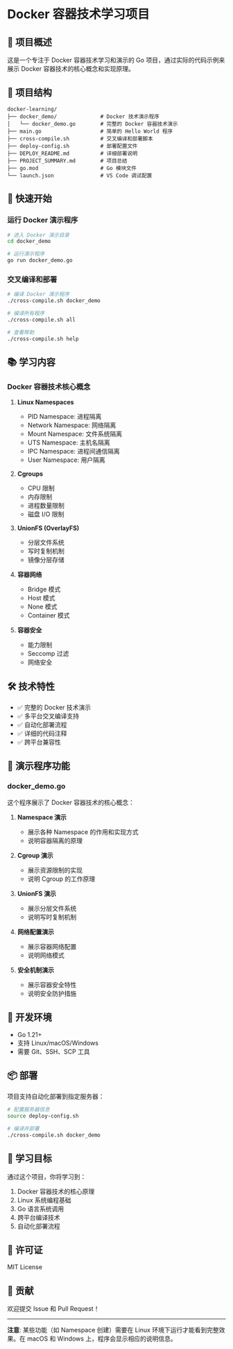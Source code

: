 # Docker 容器技术学习项目

## 🐳 项目概述

这是一个专注于 Docker 容器技术学习和演示的 Go 项目，通过实际的代码示例来展示 Docker 容器技术的核心概念和实现原理。

## 📁 项目结构

```
docker-learning/
├── docker_demo/              # Docker 技术演示程序
│   └── docker_demo.go        # 完整的 Docker 容器技术演示
├── main.go                   # 简单的 Hello World 程序
├── cross-compile.sh          # 交叉编译和部署脚本
├── deploy-config.sh          # 部署配置文件
├── DEPLOY_README.md          # 详细部署说明
├── PROJECT_SUMMARY.md        # 项目总结
├── go.mod                    # Go 模块文件
└── launch.json               # VS Code 调试配置
```

## 🚀 快速开始

### 运行 Docker 演示程序

```bash
# 进入 Docker 演示目录
cd docker_demo

# 运行演示程序
go run docker_demo.go
```

### 交叉编译和部署

```bash
# 编译 Docker 演示程序
./cross-compile.sh docker_demo

# 编译所有程序
./cross-compile.sh all

# 查看帮助
./cross-compile.sh help
```

## 📚 学习内容

### Docker 容器技术核心概念

1. **Linux Namespaces**
   - PID Namespace: 进程隔离
   - Network Namespace: 网络隔离
   - Mount Namespace: 文件系统隔离
   - UTS Namespace: 主机名隔离
   - IPC Namespace: 进程间通信隔离
   - User Namespace: 用户隔离

2. **Cgroups**
   - CPU 限制
   - 内存限制
   - 进程数量限制
   - 磁盘 I/O 限制

3. **UnionFS (OverlayFS)**
   - 分层文件系统
   - 写时复制机制
   - 镜像分层存储

4. **容器网络**
   - Bridge 模式
   - Host 模式
   - None 模式
   - Container 模式

5. **容器安全**
   - 能力限制
   - Seccomp 过滤
   - 网络安全

## 🛠️ 技术特性

- ✅ 完整的 Docker 技术演示
- ✅ 多平台交叉编译支持
- ✅ 自动化部署流程
- ✅ 详细的代码注释
- ✅ 跨平台兼容性

## 📖 演示程序功能

### docker_demo.go

这个程序展示了 Docker 容器技术的核心概念：

1. **Namespace 演示**
   - 展示各种 Namespace 的作用和实现方式
   - 说明容器隔离的原理

2. **Cgroup 演示**
   - 展示资源限制的实现
   - 说明 Cgroup 的工作原理

3. **UnionFS 演示**
   - 展示分层文件系统
   - 说明写时复制机制

4. **网络配置演示**
   - 展示容器网络配置
   - 说明网络模式

5. **安全机制演示**
   - 展示容器安全特性
   - 说明安全防护措施

## 🔧 开发环境

- Go 1.21+
- 支持 Linux/macOS/Windows
- 需要 Git、SSH、SCP 工具

## 📦 部署

项目支持自动化部署到指定服务器：

```bash
# 配置服务器信息
source deploy-config.sh

# 编译并部署
./cross-compile.sh docker_demo
```

## 🎯 学习目标

通过这个项目，你将学习到：

1. Docker 容器技术的核心原理
2. Linux 系统编程基础
3. Go 语言系统调用
4. 跨平台编译技术
5. 自动化部署流程

## 📄 许可证

MIT License

## 🤝 贡献

欢迎提交 Issue 和 Pull Request！

---

**注意**: 某些功能（如 Namespace 创建）需要在 Linux 环境下运行才能看到完整效果。在 macOS 和 Windows 上，程序会显示相应的说明信息。
